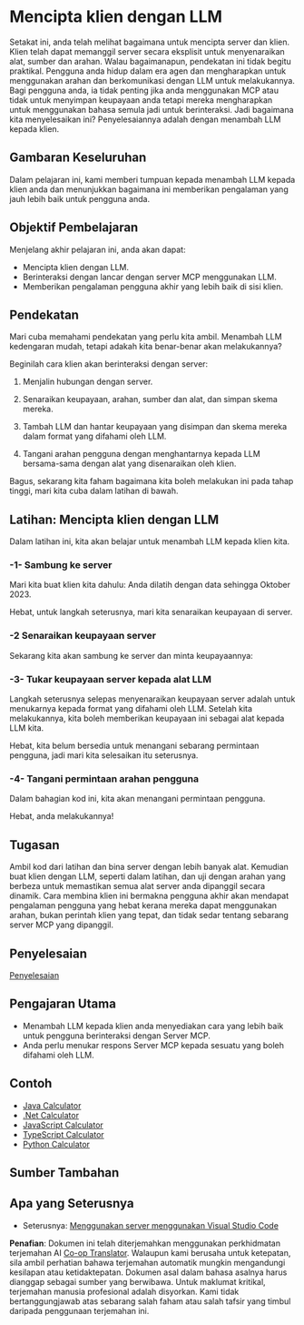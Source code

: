 <!--
CO_OP_TRANSLATOR_METADATA:
{
  "original_hash": "abbb199eb22fdffa44a0de4db6a5ea49",
  "translation_date": "2025-05-17T10:25:38+00:00",
  "source_file": "03-GettingStarted/03-llm-client/README.md",
  "language_code": "ms"
}
-->
# Mencipta klien dengan LLM

Setakat ini, anda telah melihat bagaimana untuk mencipta server dan klien. Klien telah dapat memanggil server secara eksplisit untuk menyenaraikan alat, sumber dan arahan. Walau bagaimanapun, pendekatan ini tidak begitu praktikal. Pengguna anda hidup dalam era agen dan mengharapkan untuk menggunakan arahan dan berkomunikasi dengan LLM untuk melakukannya. Bagi pengguna anda, ia tidak penting jika anda menggunakan MCP atau tidak untuk menyimpan keupayaan anda tetapi mereka mengharapkan untuk menggunakan bahasa semula jadi untuk berinteraksi. Jadi bagaimana kita menyelesaikan ini? Penyelesaiannya adalah dengan menambah LLM kepada klien.

## Gambaran Keseluruhan

Dalam pelajaran ini, kami memberi tumpuan kepada menambah LLM kepada klien anda dan menunjukkan bagaimana ini memberikan pengalaman yang jauh lebih baik untuk pengguna anda.

## Objektif Pembelajaran

Menjelang akhir pelajaran ini, anda akan dapat:

- Mencipta klien dengan LLM.
- Berinteraksi dengan lancar dengan server MCP menggunakan LLM.
- Memberikan pengalaman pengguna akhir yang lebih baik di sisi klien.

## Pendekatan

Mari cuba memahami pendekatan yang perlu kita ambil. Menambah LLM kedengaran mudah, tetapi adakah kita benar-benar akan melakukannya?

Beginilah cara klien akan berinteraksi dengan server:

1. Menjalin hubungan dengan server.

2. Senaraikan keupayaan, arahan, sumber dan alat, dan simpan skema mereka.

3. Tambah LLM dan hantar keupayaan yang disimpan dan skema mereka dalam format yang difahami oleh LLM.

4. Tangani arahan pengguna dengan menghantarnya kepada LLM bersama-sama dengan alat yang disenaraikan oleh klien.

Bagus, sekarang kita faham bagaimana kita boleh melakukan ini pada tahap tinggi, mari kita cuba dalam latihan di bawah.

## Latihan: Mencipta klien dengan LLM

Dalam latihan ini, kita akan belajar untuk menambah LLM kepada klien kita.

### -1- Sambung ke server

Mari kita buat klien kita dahulu:
Anda dilatih dengan data sehingga Oktober 2023.

Hebat, untuk langkah seterusnya, mari kita senaraikan keupayaan di server.

### -2 Senaraikan keupayaan server

Sekarang kita akan sambung ke server dan minta keupayaannya:

### -3- Tukar keupayaan server kepada alat LLM

Langkah seterusnya selepas menyenaraikan keupayaan server adalah untuk menukarnya kepada format yang difahami oleh LLM. Setelah kita melakukannya, kita boleh memberikan keupayaan ini sebagai alat kepada LLM kita.

Hebat, kita belum bersedia untuk menangani sebarang permintaan pengguna, jadi mari kita selesaikan itu seterusnya.

### -4- Tangani permintaan arahan pengguna

Dalam bahagian kod ini, kita akan menangani permintaan pengguna.

Hebat, anda melakukannya!

## Tugasan

Ambil kod dari latihan dan bina server dengan lebih banyak alat. Kemudian buat klien dengan LLM, seperti dalam latihan, dan uji dengan arahan yang berbeza untuk memastikan semua alat server anda dipanggil secara dinamik. Cara membina klien ini bermakna pengguna akhir akan mendapat pengalaman pengguna yang hebat kerana mereka dapat menggunakan arahan, bukan perintah klien yang tepat, dan tidak sedar tentang sebarang server MCP yang dipanggil.

## Penyelesaian

[Penyelesaian](/03-GettingStarted/03-llm-client/solution/README.md)

## Pengajaran Utama

- Menambah LLM kepada klien anda menyediakan cara yang lebih baik untuk pengguna berinteraksi dengan Server MCP.
- Anda perlu menukar respons Server MCP kepada sesuatu yang boleh difahami oleh LLM.

## Contoh

- [Java Calculator](../samples/java/calculator/README.md)
- [.Net Calculator](../../../../03-GettingStarted/samples/csharp)
- [JavaScript Calculator](../samples/javascript/README.md)
- [TypeScript Calculator](../samples/typescript/README.md)
- [Python Calculator](../../../../03-GettingStarted/samples/python)

## Sumber Tambahan

## Apa yang Seterusnya

- Seterusnya: [Menggunakan server menggunakan Visual Studio Code](/03-GettingStarted/04-vscode/README.md)

**Penafian**: 
Dokumen ini telah diterjemahkan menggunakan perkhidmatan terjemahan AI [Co-op Translator](https://github.com/Azure/co-op-translator). Walaupun kami berusaha untuk ketepatan, sila ambil perhatian bahawa terjemahan automatik mungkin mengandungi kesilapan atau ketidaktepatan. Dokumen asal dalam bahasa asalnya harus dianggap sebagai sumber yang berwibawa. Untuk maklumat kritikal, terjemahan manusia profesional adalah disyorkan. Kami tidak bertanggungjawab atas sebarang salah faham atau salah tafsir yang timbul daripada penggunaan terjemahan ini.